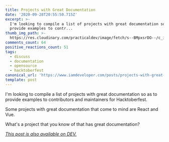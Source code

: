 ```yaml
---
title: Projects with Great Documentation
date: '2020-09-28T20:55:50.715Z'
excerpt: >-
  I'm looking to compile a list of projects with great documentation so as to
  provide examples to contr...
thumb_img_path: >-
  https://res.cloudinary.com/practicaldev/image/fetch/s--BMpxsrDO--/c_imagga_scale,f_auto,fl_progressive,h_420,q_auto,w_1000/https://dev-to-uploads.s3.amazonaws.com/i/zhsbjgazf8xf49p2wsvv.png
comments_count: 64
positive_reactions_count: 51
tags:
  - discuss
  - documentation
  - opensource
  - hacktoberfest
canonical_url: 'https://www.iamdeveloper.com/posts/projects-with-great-documentation-352h/'
template: post
---
```


I'm looking to compile a list of projects with great documentation so as to provide examples to contributors and maintainers for Hacktoberfest.

Some projects with great documentation that come to mind are React and Vue.

What's a project that you know of that has great documentation?

_[This post is also available on DEV.](https://dev.to/nickytonline/projects-with-great-documentation-352h)_

<script>
const parent = document.getElementsByTagName('head')[0];
const script = document.createElement('script');
script.type = 'text/javascript';
script.src = 'https://cdnjs.cloudflare.com/ajax/libs/iframe-resizer/4.1.1/iframeResizer.min.js';
script.charset = 'utf-8';
script.onload = function() {
    window.iFrameResize({}, '.liquidTag');
};
parent.appendChild(script);
</script>
